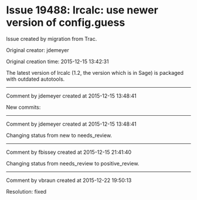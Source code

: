 # Issue 19488: lrcalc: use newer version of config.guess

Issue created by migration from Trac.

Original creator: jdemeyer

Original creation time: 2015-12-15 13:42:31

The latest version of lrcalc (1.2, the version which is in Sage) is packaged with outdated autotools.


---

Comment by jdemeyer created at 2015-12-15 13:48:41

New commits:


---

Comment by jdemeyer created at 2015-12-15 13:48:41

Changing status from new to needs_review.


---

Comment by fbissey created at 2015-12-15 21:41:40

Changing status from needs_review to positive_review.


---

Comment by vbraun created at 2015-12-22 19:50:13

Resolution: fixed
